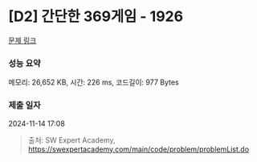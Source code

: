 # [D2] 간단한 369게임 - 1926 

[문제 링크](https://swexpertacademy.com/main/code/problem/problemDetail.do?contestProbId=AV5PTeo6AHUDFAUq) 

### 성능 요약

메모리: 26,652 KB, 시간: 226 ms, 코드길이: 977 Bytes

### 제출 일자

2024-11-14 17:08



> 출처: SW Expert Academy, https://swexpertacademy.com/main/code/problem/problemList.do